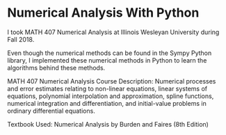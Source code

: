 # Numerical Analysis With Python

I took MATH 407 Numerical Analysis at Illinois Wesleyan University during Fall 2018.

Even though the numerical methods can be found in the Sympy Python library, I implemented these numerical methods in Python to learn the algorithms behind these methods.

MATH 407 Numerical Analysis Course Description: 
Numerical processes and error estimates relating to non-linear equations, linear systems of equations, polynomial interpolation and approximation, spline functions, numerical integration and differentiation, and initial-value problems in ordinary differential equations.

Textbook Used: Numerical Analysis by Burden and Faires (8th Edition)
